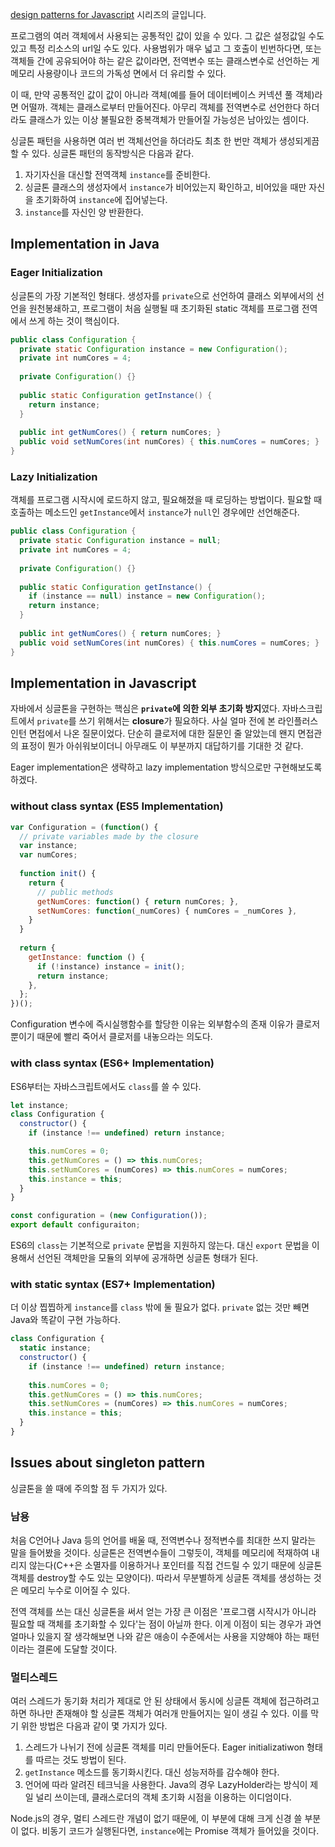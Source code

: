 [design patterns for Javascript](https://enhanced.kr/postviewer/113) 시리즈의 글입니다.

프로그램의 여러 객체에서 사용되는 공통적인 값이 있을 수 있다. 그 값은 설정값일 수도 있고 특정 리소스의 url일 수도 있다. 사용범위가 매우 넓고 그 호출이 빈번하다면, 또는 객체들 간에 공유되어야 하는 같은 값이라면, 전역변수 또는 클래스변수로 선언하는 게 메모리 사용량이나 코드의 가독성 면에서 더 유리할 수 있다.

이 때, 만약 공통적인 값이 값이 아니라 객체(예를 들어 데이터베이스 커넥션 풀 객체)라면 어떨까. 객체는 클래스로부터 만들어진다. 아무리 객체를 전역변수로 선언한다 하더라도 클래스가 있는 이상 불필요한 중복객체가 만들어질 가능성은 남아있는 셈이다.

싱글톤 패턴을 사용하면 여러 번 객체선언을 하더라도 최초 한 번만 객체가 생성되게끔 할 수 있다. 싱글톤 패턴의 동작방식은 다음과 같다.

1. 자기자신을 대신할 전역객체 `instance`를 준비한다.
2. 싱글톤 클래스의 생성자에서 `instance`가 비어있는지 확인하고, 비어있을 때만 자신을 초기화하여 `instance`에 집어넣는다.
3. `instance`를 자신인 양 반환한다.



## Implementation in Java

### Eager Initialization

싱글톤의 가장 기본적인 형태다. 생성자를 `private`으로 선언하여 클래스 외부에서의 선언을 원천봉쇄하고, 프로그램이 처음 실행될 때 초기화된 static 객체를 프로그램 전역에서 쓰게 하는 것이 핵심이다. 

```java
public class Configuration {
  private static Configuration instance = new Configuration();
  private int numCores = 4;
  
  private Configuration() {}
  
  public static Configuration getInstance() {
    return instance;
  }
  
  public int getNumCores() { return numCores; }
  public void setNumCores(int numCores) { this.numCores = numCores; }
}
```

### Lazy Initialization

객체를 프로그램 시작시에 로드하지 않고, 필요해졌을 때 로딩하는 방법이다. 필요할 때 호출하는 메소드인 `getInstance`에서 `instance`가 `null`인 경우에만 선언해준다.

```java
public class Configuration {
  private static Configuration instance = null;
  private int numCores = 4;
  
  private Configuration() {}
  
  public static Configuration getInstance() {
    if (instance == null) instance = new Configuration();
    return instance;
  }
  
  public int getNumCores() { return numCores; }
  public void setNumCores(int numCores) { this.numCores = numCores; }
}
```



## Implementation in Javascript

자바에서 싱글톤을 구현하는 핵심은 **`private`에 의한 외부 초기화 방지**였다. 자바스크립트에서 `private`를 쓰기 위해서는 **closure**가 필요하다. 사실 얼마 전에 본 라인플러스 인턴 면접에서 나온 질문이었다. 단순히 클로저에 대한 질문인 줄 알았는데 왠지 면접관의 표정이 뭔가 아쉬워보이더니 아무래도 이 부분까지 대답하기를 기대한 것 같다.

Eager implementation은 생략하고 lazy implementation 방식으로만 구현해보도록 하겠다.

### without class syntax (ES5 Implementation)

```javascript
var Configuration = (function() {
  // private variables made by the closure
  var instance;	
  var numCores;
  
  function init() {
    return {
      // public methods
      getNumCores: function() { return numCores; },
      setNumCores: function(_numCores) { numCores = _numCores },
    }
  }
  
  return {
    getInstance: function () {
      if (!instance) instance = init();
      return instance;
    },
  };
})();
```

Configuration 변수에 즉시실행함수를 할당한 이유는 외부함수의 존재 이유가 클로저 뿐이기 때문에 빨리 죽어서 클로저를 내놓으라는 의도다. 

### with class syntax (ES6+ Implementation)

ES6부터는 자바스크립트에서도 `class`를 쓸 수 있다.

```javascript
let instance;
class Configuration {
  constructor() {
    if (instance !== undefined) return instance;

    this.numCores = 0;
    this.getNumCores = () => this.numCores;
    this.setNumCores = (numCores) => this.numCores = numCores;
    this.instance = this;
  }
}

const configuration = (new Configuration());
export default configuraiton;
```

ES6의 `class`는 기본적으로 `private` 문법을 지원하지 않는다. 대신 `export` 문법을 이용해서 선언된 객체만을 모듈의 외부에 공개하면 싱글톤 형태가 된다.

### with static syntax (ES7+ Implementation)

더 이상 찝찝하게 `instance`를 `class` 밖에 둘 필요가 없다. `private` 없는 것만 빼면 Java와 똑같이 구현 가능하다.

```javascript
class Configuration {
  static instance;
  constructor() {
    if (instance !== undefined) return instance;
    
    this.numCores = 0;
    this.getNumCores = () => this.numCores;
    this.setNumCores = (numCores) => this.numCores = numCores;
    this.instance = this;
  }
}
```



## Issues about singleton pattern

싱글톤을 쓸 때에 주의할 점 두 가지가 있다.

### 남용

처음 C언어나 Java 등의 언어를 배울 때, 전역변수나 정적변수를 최대한 쓰지 말라는 말을 들어봤을 것이다. 싱글톤은 전역변수들이 그렇듯이, 객체를 메모리에 적재하여 내리지 않는다(C++은 소멸자를 이용하거나 포인터를 직접 건드릴 수 있기 때문에 싱글톤 객체를 destroy할 수도 있는 모양이다). 따라서 무분별하게 싱글톤 객체를 생성하는 것은 메모리 누수로 이어질 수 있다.

전역 객체를 쓰는 대신 싱글톤을 써서 얻는 가장 큰 이점은 '프로그램 시작시가 아니라 필요할 때 객체를 초기화할 수 있다'는 점이 아닐까 한다. 이게 이점이 되는 경우가 과연 얼마나 있을지 잘 생각해보면 나와 같은 애송이 수준에서는 사용을 지양해야 하는 패턴이라는 결론에 도달할 것이다.

### 멀티스레드

여러 스레드가 동기화 처리가 제대로 안 된 상태에서 동시에 싱글톤 객체에 접근하려고 하면 하나만 존재해야 할 싱글톤 객체가 여러개 만들어지는 일이 생길 수 있다. 이를 막기 위한 방법은 다음과 같이 몇 가지가 있다.

1. 스레드가 나뉘기 전에 싱글톤 객체를 미리 만들어둔다. Eager initializatiwon 형태를 따르는 것도 방법이 된다.
2. `getInstance` 메소드를 동기화시킨다. 대신 성능저하를 감수해야 한다.
3. 언어에 따라 알려진 테크닉을 사용한다. Java의 경우 LazyHolder라는 방식이 제일 널리 쓰이는데, 클래스로더의 객체 초기화 시점을 이용하는 이디엄이다. 

Node.js의 경우, 멀티 스레드란 개념이 없기 때문에, 이 부분에 대해 크게 신경 쓸 부분이 없다. 비동기 코드가 실행된다면, `instance`에는 Promise 객체가 들어있을 것이다.

